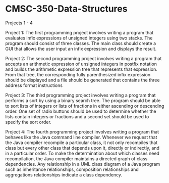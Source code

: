 # CMSC-350-Data-Structures
Projects 1 - 4

Project 1: The first programming project involves writing a program that evaluates infix expressions of unsigned integers using two stacks. The program should consist of three classes. The main class should create a GUI that allows the user input an infix expression and displays the result.


Project 2: The second programming project involves writing a program that accepts an arithmetic expression of unsigned integers in postfix notation and builds the arithmetic expression tree that represents that expression. From that tree, the corresponding fully parenthesized infix expression should be displayed and a file should be generated that contains the three address format instructions


Project 3: The third programming project involves writing a program that performs a sort by using a binary search tree. The program should be able to sort lists of integers or lists of fractions in either ascending or descending order. One set of radio buttons should be used to determine whether the lists contain integers or fractions and a second set should be used to specify the sort order.


Project 4: The fourth programming project involves writing a program that behaves like the Java command line compiler. Whenever we request that the Java compiler recompile a particular class, it not only recompiles that class but every other class that depends upon it, directly or indirectly, and in a particular order. To make the determination about which classes need recompilation, the Java compiler maintains a directed graph of class dependencies. Any relationship in a UML class diagram of a Java program such as inheritance relationships, composition relationships and aggregations relationships indicate a class dependency. 
